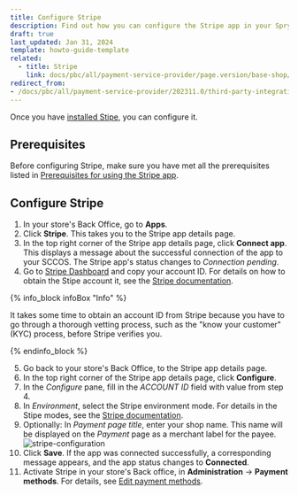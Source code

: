 ```yaml
---
title: Configure Stripe
description: Find out how you can configure the Stripe app in your Spryker shop
draft: true
last_updated: Jan 31, 2024
template: howto-guide-template
related:
  - title: Stripe
    link: docs/pbc/all/payment-service-provider/page.version/base-shop/third-party-integrations/stripe/stripe.html
redirect_from:
- /docs/pbc/all/payment-service-provider/202311.0/third-party-integrations/stripe/install-stripe.html
---
```

Once you have [installed Stipe](/docs/pbc/all/payment-service-provider/{{page.version}}/base-shop/third-party-integrations/stripe/install-stripe.html), you can configure it.

## Prerequisites

Before configuring Stripe, make sure you have met all the prerequisites listed in [Prerequisites for using the Stripe app](/docs/pbc/all/payment-service-provider/{{page.version}}/base-shop/third-party-integrations/stripe/stripe.html#prerequisites-for-using-the-stripe-app).

## Configure Stripe

1. In your store's Back Office, go to **Apps**.
2. Click **Stripe**.
   This takes you to the Stripe app details page.
3. In the top right corner of the Stripe app details page, click **Connect app**.
   This displays a message about the successful connection of the app to your SCCOS. The Stripe app's status changes to *Connection pending*.
4. Go to [Stripe Dashboard](https://dashboard.stripe.com) and copy your account ID. For details on how to obtain the Stipe account it, see the [Stripe documentation](https://stripe.com/docs/payments/account).

{% info_block infoBox "Info" %}

It takes some time to obtain an account ID from Stripe because you have to go through a thorough vetting process, such as the "know your customer" (KYC) process, before Stripe verifies you.

{% endinfo_block %}

5. Go back to your store's Back Office, to the Stripe app details page.
6. In the top right corner of the Stripe app details page, click **Configure**.
7. In the *Configure* pane, fill in the *ACCOUNT ID* field with value from step 4.
8. In *Environment*, select the Stripe environment mode. For details in the Stipe modes, see the [Stripe documentation](https://stripe.com/docs/test-mode).
9. Optionally: In *Payment page title*, enter your shop name. This name will be displayed on the *Payment* page as a merchant label for the payee.
![stripe-configuration](https://spryker.s3.eu-central-1.amazonaws.com/docs/pbc/all/payment-service-providers/stripe/configure-stripe/stripe-configuration.png)
10. Click **Save**.
If the app was connected successfully, a corresponding message appears, and the app status changes to **Connected**. 
11. Activate Stripe in your store's Back office, in **Administration** -> **Payment methods**. For details, see [Edit payment methods](/docs/pbc/all/payment-service-provider/{{page.version}}/base-shop/manage-in-the-back-office/edit-payment-methods.html).


